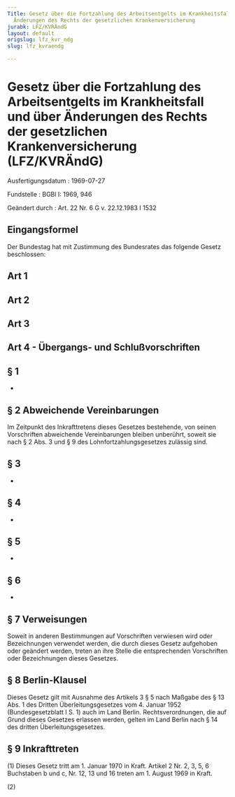 ```yaml
---
Title: Gesetz über die Fortzahlung des Arbeitsentgelts im Krankheitsfall und über
  Änderungen des Rechts der gesetzlichen Krankenversicherung
jurabk: LFZ/KVRÄndG
layout: default
origslug: lfz_kvr_ndg
slug: lfz_kvraendg

---
```


# Gesetz über die Fortzahlung des Arbeitsentgelts im Krankheitsfall und über Änderungen des Rechts der gesetzlichen Krankenversicherung (LFZ/KVRÄndG)

Ausfertigungsdatum
:   1969-07-27

Fundstelle
:   BGBl I: 1969, 946

Geändert durch
:   Art. 22 Nr. 6 G v. 22.12.1983 I 1532

## Eingangsformel

Der Bundestag hat mit Zustimmung des Bundesrates das folgende Gesetz
beschlossen:

## Art 1

## Art 2

## Art 3

## Art 4 - Übergangs- und Schlußvorschriften

## § 1

-

## § 2 Abweichende Vereinbarungen

Im Zeitpunkt des Inkrafttretens dieses Gesetzes bestehende, von seinen
Vorschriften abweichende Vereinbarungen bleiben unberührt, soweit sie
nach § 2 Abs. 3 und § 9 des Lohnfortzahlungsgesetzes zulässig sind.

## § 3

-

## § 4

-

## § 5

-

## § 6

-

## § 7 Verweisungen

Soweit in anderen Bestimmungen auf Vorschriften verwiesen wird oder
Bezeichnungen verwendet werden, die durch dieses Gesetz aufgehoben
oder geändert werden, treten an ihre Stelle die entsprechenden
Vorschriften oder Bezeichnungen dieses Gesetzes.

## § 8 Berlin-Klausel

Dieses Gesetz gilt mit Ausnahme des Artikels 3 § 5 nach Maßgabe des §
13 Abs. 1 des Dritten Überleitungsgesetzes vom 4. Januar 1952
(Bundesgesetzblatt I S. 1) auch im Land Berlin. Rechtsverordnungen,
die auf Grund dieses Gesetzes erlassen werden, gelten im Land Berlin
nach § 14 des dritten Überleitungsgesetzes.

## § 9 Inkrafttreten

(1) Dieses Gesetz tritt am 1. Januar 1970 in Kraft. Artikel 2 Nr. 2,
3, 5, 6 Buchstaben b und c, Nr. 12, 13 und 16 treten am 1. August 1969
in Kraft.

(2)

